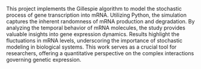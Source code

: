 This project implements the Gillespie algorithm to model the stochastic process of gene transcription into mRNA. Utilizing Python, the simulation captures the inherent randomness of mRNA production and degradation. By analyzing the temporal behavior of mRNA molecules, the study provides valuable insights into gene expression dynamics. Results highlight the fluctuations in mRNA levels, underscoring the importance of stochastic modeling in biological systems. This work serves as a crucial tool for researchers, offering a quantitative perspective on the complex interactions governing genetic expression.
